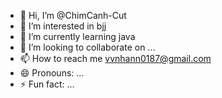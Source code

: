 - 👋 Hi, I’m @ChimCanh-Cut
- 👀 I’m interested in bjj
- 🌱 I’m currently learning java
- 💞️ I’m looking to collaborate on ...
- 📫 How to reach me vvnhann0187@gmail.com
- 😄 Pronouns: ...
- ⚡ Fun fact: ...

<!---
ChimCanh-Cut/ChimCanh-Cut is a ✨ special ✨ repository because its `README.md` (this file) appears on your GitHub profile.
You can click the Preview link to take a look at your changes.
--->
